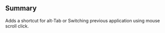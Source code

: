 ## Summary
Adds a shortcut for alt-Tab or Switching previous application using mouse scroll click.

